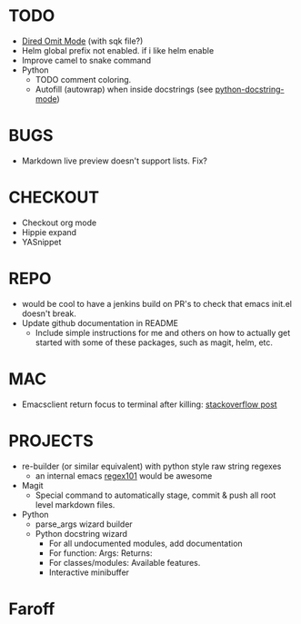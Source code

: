 
# TODO

  * [Dired Omit Mode](https://www.emacswiki.org/emacs/DiredOmitMode) (with sqk file?)
  * Helm global prefix not enabled. if i like helm enable
  * Improve camel to snake command
  * Python
	  * TODO comment coloring.
	  * Autofill (autowrap) when inside docstrings (see [python-docstring-mode](https://github.com/glyph/python-docstring-mode))

# BUGS
  * Markdown live preview doesn't support lists. Fix?

# CHECKOUT
  * Checkout org mode
  * Hippie expand
  * YASnippet

# REPO
  * would be cool to have a jenkins build on PR's to check that emacs init.el doesn't break.
  * Update github documentation in README
	  * Include simple instructions for me and others on how to actually get started with some of these packages, such as magit, helm, etc.

# MAC
  * Emacsclient return focus to terminal after killing: [stackoverflow post](https://stackoverflow.com/questions/47496959/how-to-return-focus-to-terminal-after-closing-gui-emacsclient-on-mac-os-x)

# PROJECTS
  * re-builder (or similar equivalent) with python style raw string regexes
	  * an internal emacs [regex101](https://regex101.com/) would be awesome
  * Magit
	  * Special command to automatically stage, commit & push all root level markdown files.
  * Python
	  * parse_args wizard builder
	  * Python docstring wizard
		  * For all undocumented modules, add documentation
		  * For function: Args: Returns:
		  * For classes/modules: Available features.
		  * Interactive minibuffer

# Faroff
